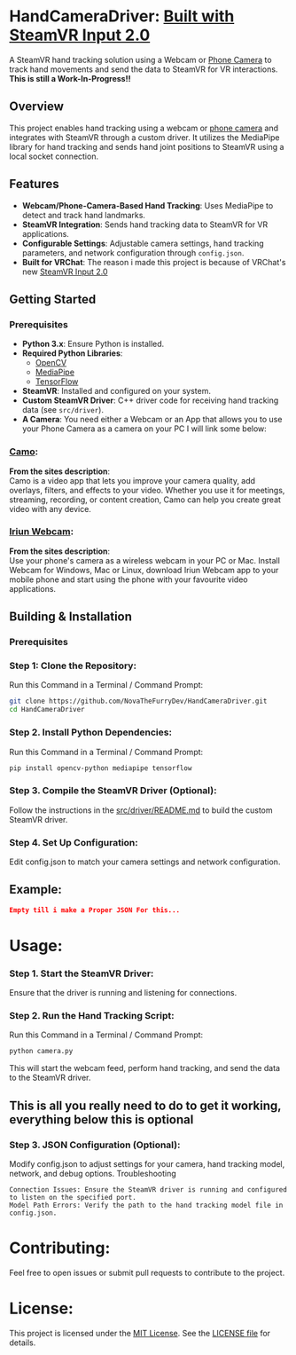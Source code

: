 # HandCameraDriver: [Built with SteamVR Input 2.0](https://docs.vrchat.com/docs/steamvr-input-20#hand-tracking)

A SteamVR hand tracking solution using a Webcam or [Phone Camera](https://reincubate.com/camo/) to track hand movements and send the data to SteamVR for VR interactions.  
**This is still a Work-In-Progress!!**

## Overview

This project enables hand tracking using a webcam or [phone camera](https://reincubate.com/camo/) and integrates with SteamVR through a custom driver. It utilizes the MediaPipe library for hand tracking and sends hand joint positions to SteamVR using a local socket connection.

## Features

- **Webcam/Phone-Camera-Based Hand Tracking**: Uses MediaPipe to detect and track hand landmarks.
- **SteamVR Integration**: Sends hand tracking data to SteamVR for VR applications.
- **Configurable Settings**: Adjustable camera settings, hand tracking parameters, and network configuration through `config.json`.
- **Built for VRChat**: The reason i made this project is because of VRChat's new [SteamVR Input 2.0](https://docs.vrchat.com/docs/steamvr-input-20#hand-tracking)

## Getting Started

### Prerequisites

- **Python 3.x**: Ensure Python is installed.
- **Required Python Libraries**:
  - [OpenCV](https://pypi.org/project/opencv-python/)
  - [MediaPipe](https://pypi.org/project/mediapipe/)
  - [TensorFlow](https://pypi.org/project/tensorflow/)
- **SteamVR**: Installed and configured on your system.
- **Custom SteamVR Driver**: C++ driver code for receiving hand tracking data (see `src/driver`).
- **A Camera**: You need either a Webcam or an App that allows you to use your Phone Camera as a camera on your PC I will link some below:
### [Camo](https://reincubate.com/camo/):
**From the sites description**:  
Camo is a video app that lets you improve your camera quality, add overlays, filters, and effects to your video. Whether you use it for meetings, streaming, recording, or content creation, Camo can help you create great video with any device.  
### [Iriun Webcam](https://iriun.com/):
**From the sites description**:  
Use your phone's camera as a wireless webcam in your PC or Mac.
Install Webcam for Windows, Mac or Linux, download Iriun Webcam app to your mobile phone and start using the phone with your favourite video applications.

## Building & Installation
### Prerequisites

### Step 1: Clone the Repository:
Run this Command in a Terminal / Command Prompt:
   ```bash
   git clone https://github.com/NovaTheFurryDev/HandCameraDriver.git
   cd HandCameraDriver
   ```
### Step 2. Install Python Dependencies:
Run this Command in a Terminal / Command Prompt:
```bash
pip install opencv-python mediapipe tensorflow
```
### Step 3. Compile the SteamVR Driver (Optional):
Follow the instructions in the [src/driver/README.md](https://github.com/NovaTheFurryDev/HandCameraDriver/src/driver/README.md) to build the custom SteamVR driver.

### Step 4. Set Up Configuration:
 Edit config.json to match your camera settings and network configuration.  
## Example:
```json
Empty till i make a Proper JSON For this...
```

# Usage:
### Step 1. Start the SteamVR Driver:
 Ensure that the driver is running and listening for connections.
### Step 2. Run the Hand Tracking Script:
Run this Command in a Terminal / Command Prompt:
```bash
python camera.py
```
This will start the webcam feed, perform hand tracking, and send the data to the SteamVR driver.
## This is all you really need to do to get it working, everything below this is optional
### Step 3. JSON Configuration (Optional):

Modify config.json to adjust settings for your camera, hand tracking model, network, and debug options.
Troubleshooting

    Connection Issues: Ensure the SteamVR driver is running and configured to listen on the specified port.
    Model Path Errors: Verify the path to the hand tracking model file in config.json.


# Contributing:

Feel free to open issues or submit pull requests to contribute to the project.

# License:

This project is licensed under the [MIT License](https://github.com/aws/mit-0). See the [LICENSE file](https://github.com/NovaTheFurryDev/HandCameraDriver/blob/main/LICENSE) for details.
